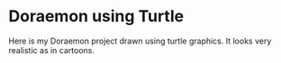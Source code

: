 # Doraemon using Turtle
Here is my Doraemon project drawn using turtle graphics. It looks very realistic as in cartoons.
